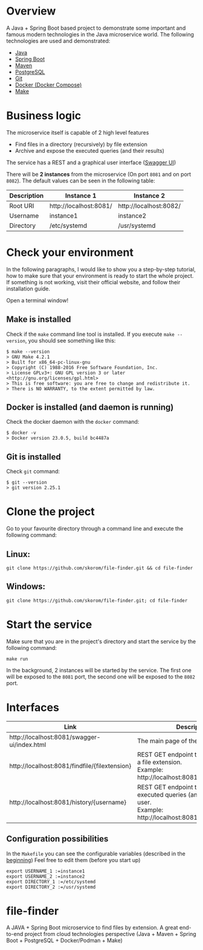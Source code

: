 # Overview
A Java + Spring Boot based project to demonstrate some important and famous modern technologies
in the Java microservice world.
The following technologies are used and demonstrated:
 - [Java](https://openjdk.org/projects/jdk/17/)
 - [Spring Boot](https://spring.io/projects/spring-boot)
 - [Maven](https://maven.apache.org/)
 - [PostgreSQL](https://www.postgresql.org/)
 - [Git](https://git-scm.com/)
 - [Docker (Docker Compose)](https://www.docker.com/)
 - [Make](https://www.gnu.org/software/make/)

# Business logic
The microservice itself is capable of 2 high level features
 - Find files in a directory (recursively) by file extension
 - Archive and expose the executed queries (and their results)

 The service has a REST and a graphical user interface ([Swagger UI](https://swagger.io/tools/swagger-ui/))

There will be <b>2 instances</b> from the microservice (On port `8081` and on port `8082`).
The default values can be seen in the following table:

| Description | Instance 1 | Instance 2 |
|-------------| ---------- | ---------- |
| Root URI | http://localhost:8081/ | http://localhost:8082/ |
| Username | instance1 | instance2 |
| Directory | /etc/systemd | /usr/systemd |

# Check your environment
In the following paragraphs, I would like to show you a step-by-step tutorial, how to make sure
that your environment is ready to start the whole project.
If something is not working, visit their official website, and follow their installation guide.

Open a terminal window!
## Make is installed
Check if the `make` command line tool is installed. If you execute `make --version`, you should see something like this:
```shell
$ make --version
> GNU Make 4.2.1
> Built for x86_64-pc-linux-gnu
> Copyright (C) 1988-2016 Free Software Foundation, Inc.
> License GPLv3+: GNU GPL version 3 or later <http://gnu.org/licenses/gpl.html>
> This is free software: you are free to change and redistribute it.
> There is NO WARRANTY, to the extent permitted by law.
```
## Docker is installed (and daemon is running)
Check the docker daemon with the `docker` command:
```shell
$ docker -v
> Docker version 23.0.5, build bc4487a
```
## Git is installed
Check `git` command:
```shell
$ git --version
> git version 2.25.1
```

# Clone the project
Go to your favourite directory through a command line and execute the following command:
## Linux:
`git clone https://github.com/skorom/file-finder.git && cd file-finder`
## Windows:
`git clone https://github.com/skorom/file-finder.git; cd file-finder`
# Start the service
Make sure that you are in the project's directory and start the service by the following command:

`make run`

In the background, 2 instances will be started by the service. The first one will be exposed to the `8081` port,
the second one will be exposed to the `8082` port.

# Interfaces

| Link                                          | Description                                                                                                                  |
|-----------------------------------------------|------------------------------------------------------------------------------------------------------------------------------|
| http://localhost:8081/swagger-ui/index.html   | The main page of the Swagger UI                                                                                              |
| http://localhost:8081/findfile/{filextension} | REST GET endpoint to find the files by a file extension.<br/>Example: http://localhost:8081/findfile/txt                     |
 | http://localhost:8081/history/{username} | REST GET endpoint to get the executed queries (and results) for a user.<br/>Example: http://localhost:8081/history/instance1 |

## Configuration possibilities
In the `Makefile` you can see the configurable variables (described in the [beginning](#business-logic))
Feel free to edit them (before you start up)
```shell
export USERNAME_1 :=instance1
export USERNAME_2 :=instance2
export DIRECTORY_1 :=/etc/systemd
export DIRECTORY_2 :=/usr/systemd
```


# file-finder
A JAVA + Spring Boot microservice to find files by extension. A great end-to-end project from cloud technologies perspective (Java + Maven + Spring Boot + PostgreSQL + Docker/Podman + Make)

